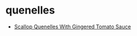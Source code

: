 # quenelles

 * [Scallop Quenelles With Gingered Tomato Sauce](../../index/s/scallop-quenelles-with-gingered-tomato-sauce-10679.json)
